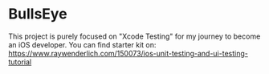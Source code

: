 # BullsEye
This project is purely focused on "Xcode Testing" for my journey to become an iOS developer.
You can find starter kit on: https://www.raywenderlich.com/150073/ios-unit-testing-and-ui-testing-tutorial
